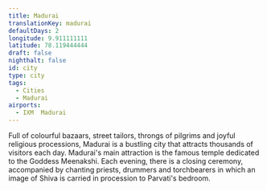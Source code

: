 ```yaml
---
title: Madurai
translationKey: madurai
defaultDays: 2
longitude: 9.911111111
latitude: 78.119444444
draft: false
nighthalt: false
id: city
type: city
tags:
  - Cities
  - Madurai
airports:
  - IXM  Madurai
---
```


Full of colourful bazaars, street tailors, throngs of pilgrims and joyful religious processions, Madurai is a bustling city that attracts thousands of visitors each day. Madurai's main attraction is the famous temple dedicated to the Goddess Meenakshi. Each evening, there is a closing ceremony, accompanied by chanting priests, drummers and torchbearers in which an image of Shiva is carried in procession to Parvati's bedroom. 